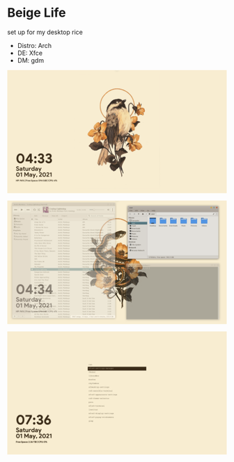 # Beige Life
set up for my desktop rice

  - Distro: Arch
  - DE: Xfce
  - DM: gdm

![alt text](https://github.com/PompeiiHi/vintagebirds/blob/main/Pictures/Screenshots/Screenshot4.png)

![alt text](https://github.com/PompeiiHi/vintagebirds/blob/main/Pictures/Screenshots/Screenshot5.png)

![alt text](https://github.com/PompeiiHi/vintagebirds/blob/main/Pictures/Screenshots/Screenshot6.png)







